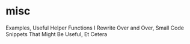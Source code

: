 # misc
Examples, Useful Helper Functions I Rewrite Over and Over, Small Code Snippets That Might Be Useful, Et Cetera
